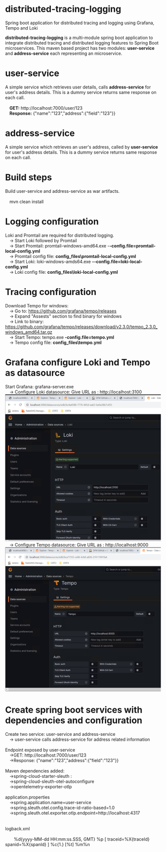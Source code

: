 # distributed-tracing-logging
Spring boot application for distributed tracing and logging using Grafana, Tempo and Loki

**distributed-tracing-logging** is a multi-module spring boot application to integrate distributed tracing and distributed logging features to Spring Boot microservices.
This maven based project has two modules: **user-service** and **address-service** each representing an microservice.

# user-service
A simple service which retrieves user details, calls **address-service** for user's address details. This is a dummy service returns same response on each call. <br/><br/>
&emsp;**GET:** http://localhost:7000/user/123  <br/>
&emsp;**Response:** {"name":"123","address":{"field":"123"}}  <br/>
 
# address-service
A simple service which retrieves an user's address, called by **user-service** for user's address details. This is a dummy service returns same response on each call. <br/>

# Build steps
Build user-service and address-service as war artifacts.<br/><br/>
&emsp;mvn clean install<br/>

# Logging configuration
Loki and Promtail are required for distributed logging.<br/>
&emsp;-> Start Loki followed by Promtail<br/>
&emsp;-> Start Promtail: promtail-windows-amd64.exe -**-config.file=promtail-local-config.yml**<br/>
&emsp;-> Promtail config file: **config_files\promtail-local-config.yml**<br/>
&emsp;-> Start Loki: loki-windows-amds64.exe **--config.file=loki-local-config.yml**<br/>
&emsp;-> Loki config file: **config_files\loki-local-config.yml**<br/>
# Tracing configuration
Download Tempo for windows:<br/>
&emsp;-> Go to: https://github.com/grafana/tempo/releases<br/>
&emsp;-> Expand "Assests" section to find binary for windows<br/>
&emsp;-> Link to binary: https://github.com/grafana/tempo/releases/download/v2.3.0/tempo_2.3.0_windows_amd64.tar.gz<br/>
&emsp;-> Start Tempo: tempo.exe **-config.file=tempo.yml**<br/>
&emsp;-> Tempo config file: **config_files\tempo.yml**<br/>
# Grafana configure Loki and Tempo as datasource
Start Grafana: grafana-server.exe<br/>
&emsp;-> Configure Loki datasource: Give URL as : http://localhost:3100<br/>
<img src="images/grafana-loki-ds.PNG"/>
&emsp;-> Configure Tempo datasource: Give URL as : http://localhost:9000<br/>
<img src="images/grafana-tempo-ds.PNG"/>
# Create spring boot services with dependencies and configuration
Create two service: user-service and address-service<br/>
&emsp;-> user-service calls address-service for address related information<br/>
<br/>Endpoint exposed by user-service<br/>
&emsp;->GET: http://localhost:7000/user/123<br/>
&emsp;->Response: {"name":"123","address":{"field":"123"}}<br/>
<br/>Maven dependencies added:<br/>
&emsp;->spring-cloud-starter-sleuth	: <br/>
&emsp;->spring-cloud-sleuth-otel-autoconfigure<br/>
&emsp;->opentelemetry-exporter-otlp<br/>
<br/>application.properties<br/>
&emsp;->spring.application.name=user-service<br/>
&emsp;->spring.sleuth.otel.config.trace-id-ratio-based=1.0<br/>
&emsp;->spring.sleuth.otel.exporter.otlp.endpoint=http://localhost:4317<br/>	
<br/>logback.xml<br/>
&emsp;<encoder><br/>
&emsp;&emsp;<pattern>%d{yyyy-MM-dd HH:mm:ss.SSS, GMT} %p [ traceid=%X{traceId} spanid=%X{spanId} ] %c{1.} [%t] %m%n</pattern><br/>
&emsp;</encoder><br/>
